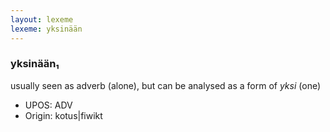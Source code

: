 ```yaml
---
layout: lexeme
lexeme: yksinään
---
```


###  yksinään₁

usually seen as adverb (alone), but can be analysed as a form of *yksi* (one)
* UPOS:  ADV
* Origin:  kotus|fiwikt

